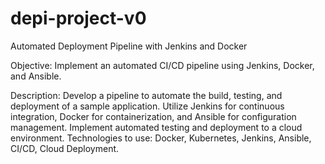 # depi-project-v0
Automated Deployment Pipeline with Jenkins and Docker
 
Objective: Implement an automated CI/CD pipeline using
 Jenkins, Docker, and Ansible.

Description: Develop a pipeline to automate the build, testing,
 and deployment of a sample application. Utilize Jenkins for
 continuous integration, Docker for containerization, and Ansible
 for configuration management. Implement automated testing
 and deployment to a cloud environment.
 Technologies to use: Docker, Kubernetes, Jenkins, Ansible,
 CI/CD, Cloud Deployment.
